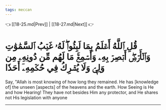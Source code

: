 ```yaml
---
tags: meccan
---
```


👈 [[18-25.md|Prev]] | [[18-27.md|Next]] 👉

# قُلِ ٱللَّهُ أَعۡلَمُ بِمَا لَبِثُواْۖ لَهُۥ غَيۡبُ ٱلسَّمَٰوَٰتِ وَٱلۡأَرۡضِۖ أَبۡصِرۡ بِهِۦ وَأَسۡمِعۡۚ مَا لَهُم مِّن دُونِهِۦ مِن وَلِيّٖ وَلَا يُشۡرِكُ فِي حُكۡمِهِۦٓ أَحَدٗا

Say, "Allah is most knowing of how long they remained. He has [knowledge of] the unseen [aspects] of the heavens and the earth. How Seeing is He and how Hearing! They have not besides Him any protector, and He shares not His legislation with anyone

---

